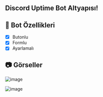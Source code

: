 ## Discord Uptime Bot Altyapısı!

## 📑 Bot Özellikleri

- [x] Butonlu
- [x] Formlu
- [x] Ayarlamalı

## 📷 Görseller
![image](https://media.discordapp.net/attachments/1049706158065193012/1057709165793005578/image.png?width=1790&height=1157)

![image](https://media.discordapp.net/attachments/1049706158065193012/1057711808821071983/image.png?width=1948&height=1259)

